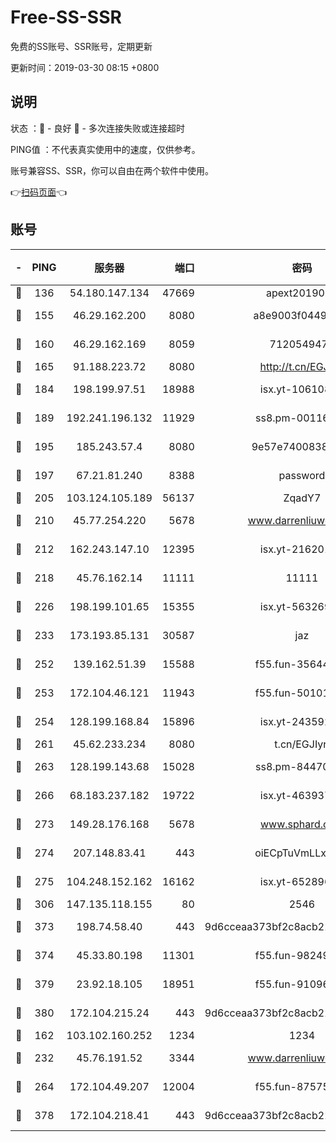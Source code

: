 # Free-SS-SSR

免费的SS账号、SSR账号，定期更新

更新时间：2019-03-30 08:15 +0800

## 说明

状态     ：🙂 - 良好 🙁 - 多次连接失败或连接超时

PING值   ：不代表真实使用中的速度，仅供参考。

账号兼容SS、SSR，你可以自由在两个软件中使用。

👉[扫码页面](https://liesauer.github.io/Free-SS-SSR/)👈

## 账号

|-|PING|服务器|端口|密码|加密方式|区域|
|:----:|:----:|:-----:|-----:|:----:|:----:|:----:|
|🙂|136|54.180.147.134|47669|apext2019001|chacha20|KR|
|🙂|155|46.29.162.200|8080|a8e9003f0449cea5|chacha20-ietf|RU|
|🙂|160|46.29.162.169|8059|7120549471|aes-256-cfb||
|🙂|165|91.188.223.72|8080|http://t.cn/EGJIyrl|rc4-md5|RU|
|🙂|184|198.199.97.51|18988|isx.yt-10610872|aes-256-cfb|US|
|🙂|189|192.241.196.132|11929|ss8.pm-00116909|aes-256-cfb|US|
|🙂|195|185.243.57.4|8080|9e57e7400838a01e|chacha20-ietf|US|
|🙂|197|67.21.81.240|8388|password|aes-256-cfb|US|
|🙂|205|103.124.105.189|56137|ZqadY7|chacha20|US|
|🙂|210|45.77.254.220|5678|www.darrenliuwei.com|aes-256-cfb|SG|
|🙂|212|162.243.147.10|12395|isx.yt-21620171|aes-256-cfb|US|
|🙂|218|45.76.162.14|11111|11111|aes-256-cfb|SG|
|🙂|226|198.199.101.65|15355|isx.yt-56326959|aes-256-cfb|US|
|🙂|233|173.193.85.131|30587|jaz|aes-256-cfb|US|
|🙂|252|139.162.51.39|15588|f55.fun-35644357|aes-256-cfb|SG|
|🙂|253|172.104.46.121|11943|f55.fun-50101204|aes-256-cfb|SG|
|🙂|254|128.199.168.84|15896|isx.yt-24359224|aes-256-cfb|SG|
|🙂|261|45.62.233.234|8080|t.cn/EGJIyrl|rc4-md5|CA|
|🙂|263|128.199.143.68|15028|ss8.pm-84470034|aes-256-cfb|SG|
|🙂|266|68.183.237.182|19722|isx.yt-46393764|aes-256-cfb|SG|
|🙂|273|149.28.176.168|5678|www.sphard.com|aes-256-cfb|AU|
|🙂|274|207.148.83.41|443|oiECpTuVmLLxk4Ts|aes-256-cfb|AU|
|🙂|275|104.248.152.162|16162|isx.yt-65289690|aes-256-cfb|SG|
|🙂|306|147.135.118.155|80|2546|chacha20|US|
|🙂|373|198.74.58.40|443|9d6cceaa373bf2c8acb22e60b6a58be6|aes-256-cfb|US|
|🙂|374|45.33.80.198|11301|f55.fun-98249734|aes-256-cfb|US|
|🙂|379|23.92.18.105|18951|f55.fun-91096122|aes-256-cfb|US|
|🙂|380|172.104.215.24|443|9d6cceaa373bf2c8acb22e60b6a58be6|aes-256-cfb|US|
|🙂|162|103.102.160.252|1234|1234|rc4-md5|JP|
|🙂|232|45.76.191.52|3344|www.darrenliuwei.com|aes-256-cfb|JP|
|🙂|264|172.104.49.207|12004|f55.fun-87575174|aes-256-cfb|SG|
|🙁|378|172.104.218.41|443|9d6cceaa373bf2c8acb22e60b6a58be6|aes-256-cfb|US|
